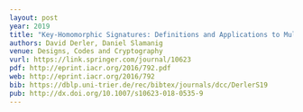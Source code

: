 ```yaml
---
layout: post
year: 2019
title: "Key-Homomorphic Signatures: Definitions and Applications to Multiparty Signatures and Non-Interactive Zero-Knowledge"
authors: David Derler, Daniel Slamanig
venue: Designs, Codes and Cryptography
vurl: https://link.springer.com/journal/10623
pdf: http://eprint.iacr.org/2016/792.pdf
web: http://eprint.iacr.org/2016/792
bib: https://dblp.uni-trier.de/rec/bibtex/journals/dcc/DerlerS19
pub: http://dx.doi.org/10.1007/s10623-018-0535-9
---
```


